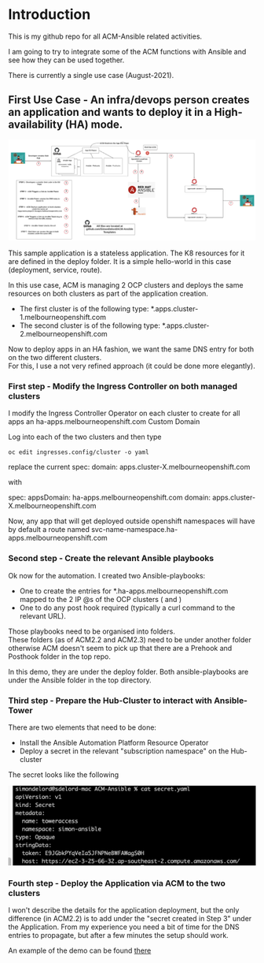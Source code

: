# Introduction
This is my github repo for all ACM-Ansible related activities.

I am going to try to integrate some of the ACM functions with Ansible and see how they can be used together.

There is currently a single use case (August-2021).

## First Use Case - An infra/devops person creates an application and wants to deploy it in a High-availability (HA) mode.
   
   ![alt text](https://github.com/SimonDelord/ACM-Ansible/blob/main/images/ACM-Ansible-HA.png)



This sample application is a stateless application.
The K8 resources for it are defined in the deploy folder. It is a simple hello-world in this case (deployment, service, route). 

In this use case, ACM is managing 2 OCP clusters and deploys the same resources on both clusters as part of the application creation.

* The first cluster is of the following type: *.apps.cluster-1.melbourneopenshift.com  
* The second cluster is of the following type: *.apps.cluster-2.melbourneopenshift.com 

   
   
Now to deploy apps in an HA fashion, we want the same DNS entry for both on the two different clusters.\
For this, I use a not very refined approach (it could be done more elegantly).
   
### First step - Modify the Ingress Controller on both managed clusters
   
I modify the Ingress Controller Operator on each cluster to create for all apps an ha-apps.melbourneopenshift.com Custom Domain

Log into each of the two clusters and then type

    oc edit ingresses.config/cluster -o yaml

replace the current 
spec:
  domain: apps.cluster-X.melbourneopenshift.com
   
with

spec:
  appsDomain: ha-apps.melbourneopenshift.com
  domain: apps.cluster-X.melbourneopenshift.com

Now, any app that will get deployed outside openshift namespaces will have 
by default a route named svc-name-namespace.ha-apps.melbourneopenshift.com 

### Second step - Create the relevant Ansible playbooks

Ok now for the automation.
I created two Ansible-playbooks:
* One to create the entries for *.ha-apps.melbourneopenshift.com mapped to the 2 IP @s of the OCP clusters (<cluster-1> and <cluster-2>)
* One to do any post hook required (typically a curl command to the relevant URL).

Those playbooks need to be organised into folders.\
These folders (as of ACM2.2 and ACM2.3) need to be under another folder otherwise ACM doesn't seem to pick up that there are a Prehook and Posthook
folder in the top repo. 

In this demo, they are under the deploy folder.
Both ansible-playbooks are under the Ansible folder in the top directory.
   
### Third step - Prepare the Hub-Cluster to interact with Ansible-Tower

There are two elements that need to be done:
* Install the Ansible Automation Platform Resource Operator
* Deploy a secret in the relevant "subscription namespace" on the Hub-cluster

The secret looks like the following

   ![alt text](https://github.com/SimonDelord/ACM-Ansible/blob/main/images/secret.png)
   
   
### Fourth step - Deploy the Application via ACM to the two clusters

I won't describe the details for the application deployment, but the only difference (in ACM2.2) is to add under the "secret created in Step 3" under the Application.
From my experience you need a bit of time for the DNS entries to propagate, but after a few minutes the setup should work.
   
An example of the demo can be found [there](https://youtu.be/xFZD0Oh92wg)   

